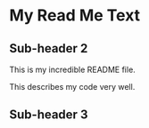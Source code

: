 # My Read Me Text

## Sub-header 2

This is my incredible README file.

This describes my code very well.

## Sub-header 3
